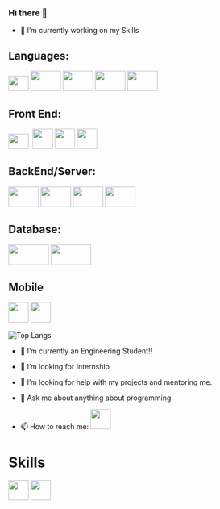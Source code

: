 ### Hi there 👋

- 🔭 I’m currently working on my Skills

 ## Languages:
<img src=https://user-images.githubusercontent.com/37974051/147884736-dc894b01-fcbd-4d19-94dc-125b45632fed.png height = "30" width="40"> <img src=https://user-images.githubusercontent.com/37974051/147884827-418270e8-1183-4f17-afcb-923352e5e1b5.png height = "40" width="60"> <img src = https://user-images.githubusercontent.com/37974051/147884966-4d597469-374b-41e0-900d-e987f3302582.png height = "40" width="60"> <img src = https://user-images.githubusercontent.com/37974051/147885037-3f4029cb-f282-45d7-83d7-195ecc92568a.png height = "40" width="60"> <img src = https://user-images.githubusercontent.com/37974051/147885079-8501855c-238d-42a5-9bff-d5f389e1cd3a.png height = "40" width ="60">

## Front End:
<img src=https://user-images.githubusercontent.com/37974051/148173573-f719434e-2402-4b80-9fb5-d635c279a486.png height = "30" width="40"> <img src=https://user-images.githubusercontent.com/37974051/148173620-a31ef003-d2b3-4999-8b6e-619cea4c612f.png height = "40" width="0"> <img src=https://user-images.githubusercontent.com/37974051/148174448-b02b70e8-be2b-46cf-b1e6-8c7b0f7a3287.jpg height = "40" width="40"> <img src=https://user-images.githubusercontent.com/37974051/148175113-c09258e7-f2d8-4653-bf25-7e58b5e8db4e.png height = "40" width="40"> <img src=https://user-images.githubusercontent.com/37974051/148175293-0d9c3573-5397-4c87-ab53-e5c2f58a5362.png height = "40" width="40"> 

## BackEnd/Server:
<img src=https://user-images.githubusercontent.com/37974051/148175484-e5f42bd0-ab0f-4911-9ae9-fafd7c224fec.png height = "40" width="60"> <img src=https://user-images.githubusercontent.com/37974051/148175515-016d5e04-ad7b-4120-b494-9befe28f09c5.png height = "40" width="60"> <img src=https://user-images.githubusercontent.com/37974051/148175502-958e3930-83de-4f7b-8689-b15777ea2457.png height = "40" width="60"> <img src=https://user-images.githubusercontent.com/37974051/148175606-3693adff-0884-42ec-88bc-9b45b25df8c9.png height = "40" width="60">

## Database:
 <img src=https://user-images.githubusercontent.com/37974051/148176288-db9747c5-d71d-46fc-8c7d-4f9236d58632.png height = "40" width="80"> <img src=https://user-images.githubusercontent.com/37974051/148176321-fd098107-4be2-4369-8136-c9d45166cb9e.png height = "40" width="80">

## Mobile
<img src=https://user-images.githubusercontent.com/37974051/148175113-c09258e7-f2d8-4653-bf25-7e58b5e8db4e.png height = "40" width="40"> <img src=https://user-images.githubusercontent.com/37974051/148175293-0d9c3573-5397-4c87-ab53-e5c2f58a5362.png height = "40" width="40"> 


![Top Langs](https://github-readme-stats.vercel.app/api/top-langs/?username=Chittadeep&theme=tokyonight)

- 🌱 I’m currently an Engineering Student!!

- 👯 I’m looking for Internship

- 🤔 I’m looking for help with my projects and mentoring me.


- 💬 Ask me about anything about programming


- 📫 How to reach me: <a href="https://www.linkedin.com/in/chittadeep-biswas/"><img src="https://user-images.githubusercontent.com/37974051/122538022-c6b3f200-d043-11eb-9f37-a0ba2f66826d.png" height = 40></a>


# Skills

<a href="https://auth.geeksforgeeks.org/user/mailchittadeep"><img src="https://user-images.githubusercontent.com/37974051/122600454-69449300-d08d-11eb-8ed9-4699cf6fc251.png" height = 40></a>
<a href="https://www.hackerrank.com/mailchittadeep?hr_r=1"><img src="https://user-images.githubusercontent.com/37974051/122600620-add02e80-d08d-11eb-84d5-7c55a793ab81.png" height = 40></a>
